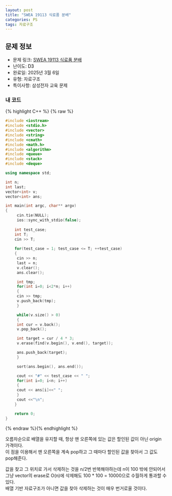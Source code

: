 ```yaml
---
layout: post
title: "SWEA 19113 식료품 분배"
categories: PS
tags: 자료구조
---
```


## 문제 정보
- 문제 링크: [SWEA 19113 식료품 분배](https://swexpertacademy.com/main/code/problem/problemDetail.do?contestProbId=AYxCRFA6iiEDFASu)
- 난이도: <span style="color:#000000">D3</span>
- 완료일: 2025년 3월 6일
- 유형: 자료구조
- 특이사항: 삼성전자 교육 문제

### 내 코드

{% highlight C++ %} {% raw %}
```C++
#include <iostream>
#include <stdio.h>
#include <vector>
#include <string>
#include <cmath>
#include <math.h>
#include <algorithm>
#include <queue>
#include <stack>
#include <deque>

using namespace std;

int n;
int last;
vector<int> v;
vector<int> ans;

int main(int argc, char** argv)
{
	 cin.tie(NULL);
	 ios::sync_with_stdio(false);
	 
	int test_case;
	int T;
	cin >> T;
	
	for(test_case = 1; test_case <= T; ++test_case)
	{
	 cin >> n;
	 last = n;
	 v.clear();
	 ans.clear();

	 int tmp;
	 for(int i=0; i<2*n; i++)
	 {
	 cin >> tmp;
	 v.push_back(tmp);
	 }

	 while(v.size() > 0)
	 {
	 int cur = v.back();
	 v.pop_back();

	 int target = cur / 4 * 3;
	 v.erase(find(v.begin(), v.end(), target));

	 ans.push_back(target);
	 }

	 sort(ans.begin(), ans.end());

	 cout << "#" << test_case << " ";
	 for(int i=0; i<n; i++)
	 {
	 cout << ans[i]<<" ";
	 }
	 cout <<"\n";
	}

	return 0;
}
```
{% endraw %}{% endhighlight %}

오름차순으로 배열을 유지할 때, 항상 맨 오른쪽에 있는 값은 할인된 값이 아닌 origin 가격이다.   
이 점을 이용해서 맨 오른쪽을 계속 pop하고 그 때마다 할인된 값을 찾아서 그 값도 pop해준다.  

값을 찾고 그 위치로 가서 삭제하는 것을 n/2번 반복해야하는데 n이 100 밖에 안되어서   
그냥 vector의 erase로 O(n)에 삭제해도 100 * 100 = 10000으로 수월하게 통과할 수 있다.  
배열 기반 자료구조가 아니면 값을 찾아 삭제하는 것이 매우 번거로울 것이다.  

